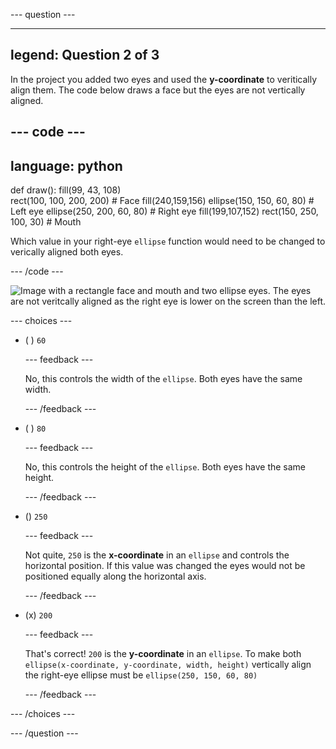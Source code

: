 
--- question ---

---
legend: Question 2 of 3
---

In the project you added two eyes and used the **y-coordinate** to veritically align them. The code below draws a face but the eyes are not vertically aligned. 

--- code ---
---
language: python
---

def draw():
  fill(99, 43, 108)  
  rect(100, 100, 200, 200) # Face
  fill(240,159,156)
  ellipse(150, 150, 60, 80) # Left eye
  ellipse(250, 200, 60, 80) # Right eye
  fill(199,107,152)
  rect(150, 250, 100, 30) # Mouth

Which value in your right-eye `ellipse` function would need to be changed to verically aligned both eyes. 

--- /code ---

![Image with a rectangle face and mouth and two ellipse eyes. The eyes are not veritcally aligned as the right eye is lower on the screen than the left.](images/lobsided-eyes.png)

--- choices ---

- ( ) `60`

  --- feedback ---

  No, this controls the width of the `ellipse`. Both eyes have the same width. 

  --- /feedback ---

- ( ) `80`

  --- feedback ---

  No, this controls the height of the `ellipse`. Both eyes have the same height. 

  --- /feedback ---

- () `250`

  --- feedback ---

  Not quite, `250` is the **x-coordinate** in an `ellipse` and controls the horizontal position. If this value was changed the eyes would not be positioned equally along the horizontal axis.

  --- /feedback ---

- (x) `200`

  --- feedback ---

  That's correct! `200` is the **y-coordinate** in an `ellipse`. To make both `ellipse(x-coordinate, y-coordinate, width, height)` vertically align the right-eye ellipse must be `ellipse(250, 150, 60, 80)`   

  --- /feedback ---

--- /choices ---

--- /question ---
